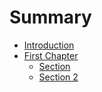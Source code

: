 # Summary

* [Introduction](README.md)
* [First Chapter](chapter1.md)
  * [Section](section.md)
  * [Section 2](section-2.md)




